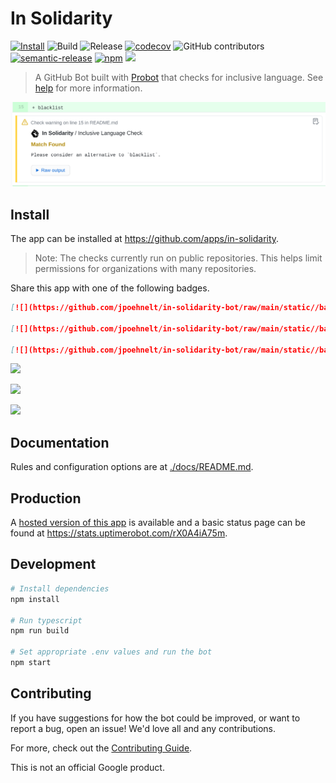# In Solidarity

[![Install](https://img.shields.io/badge/-Install%20App-blue)](https://github.com/apps/in-solidarity)
![Build](https://github.com/jpoehnelt/in-solidarity-bot/workflows/Build/badge.svg)
![Release](https://github.com/jpoehnelt/in-solidarity-bot/workflows/Release/badge.svg)
[![codecov](https://codecov.io/gh/jpoehnelt/in-solidarity-bot/branch/master/graph/badge.svg)](https://codecov.io/gh/jpoehnelt/in-solidarity-bot)
![GitHub contributors](https://img.shields.io/github/contributors/jpoehnelt/in-solidarity-bot?color=green)
[![semantic-release](https://img.shields.io/badge/%20%20%F0%9F%93%A6%F0%9F%9A%80-semantic--release-e10079.svg)](https://github.com/semantic-release/semantic-release)
[![npm](https://img.shields.io/npm/v/in-solidarity-bot)](https://www.npmjs.com/package/in-solidarity-bot)
[![](./static//badge-flat.png)](https://github.com/apps/in-solidarity)

> A GitHub Bot built with [Probot](https://github.com/probot/probot) that checks for inclusive language. See [help](./static/HELP.md) for more information.

![](./static/screenshot.png)

## Install

The app can be installed at https://github.com/apps/in-solidarity.

> Note: The checks currently run on public repositories. This helps limit permissions for organizations with many repositories.

Share this app with one of the following badges.

```md
[![](https://github.com/jpoehnelt/in-solidarity-bot/raw/main/static//badge-flat.png)](https://github.com/apps/in-solidarity)

[![](https://github.com/jpoehnelt/in-solidarity-bot/raw/main/static//badge-flat-square.png)](https://github.com/apps/in-solidarity)

[![](https://github.com/jpoehnelt/in-solidarity-bot/raw/main/static//badge-for-the-badge.png)](https://github.com/apps/in-solidarity)
```

[![](https://github.com/jpoehnelt/in-solidarity-bot/raw/main/static//badge-flat.png)](https://github.com/apps/in-solidarity)

[![](https://github.com/jpoehnelt/in-solidarity-bot/raw/main/static//badge-flat-square.png)](https://github.com/apps/in-solidarity)

[![](https://github.com/jpoehnelt/in-solidarity-bot/raw/main/static//badge-for-the-badge.png)](https://github.com/apps/in-solidarity)

## Documentation

Rules and configuration options are at [./docs/README.md](https://github.com/jpoehnelt/in-solidarity-bot/blob/main/docs/README.md).

## Production

A [hosted version of this app](https://github.com/apps/in-solidarity) is available and a basic status page can be found at https://stats.uptimerobot.com/rX0A4iA75m.

## Development

```sh
# Install dependencies
npm install

# Run typescript
npm run build

# Set appropriate .env values and run the bot
npm start
```

## Contributing

If you have suggestions for how the bot could be improved, or want to report a bug, open an issue! We'd love all and any contributions.

For more, check out the [Contributing Guide](CONTRIBUTING.md).

This is not an official Google product.

